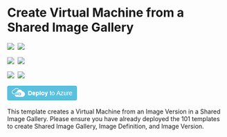 # Create Virtual Machine from a Shared Image Gallery

<IMG SRC="https://azurequickstartsservice.blob.core.windows.net/badges/101-vm-from-sig/PublicLastTestDate.svg" />&nbsp;
<IMG SRC="https://azurequickstartsservice.blob.core.windows.net/badges/101-vm-from-sig/PublicDeployment.svg" />&nbsp;

<IMG SRC="https://azurequickstartsservice.blob.core.windows.net/badges/101-vm-from-sig/FairfaxLastTestDate.svg" />&nbsp;
<IMG SRC="https://azurequickstartsservice.blob.core.windows.net/badges/101-vm-from-sig/FairfaxDeployment.svg" />&nbsp;

<IMG SRC="https://azurequickstartsservice.blob.core.windows.net/badges/101-vm-from-sig/BestPracticeResult.svg" />&nbsp;
<IMG SRC="https://azurequickstartsservice.blob.core.windows.net/badges/101-vm-from-sig/CredScanResult.svg" />&nbsp;

<a href="https://portal.azure.com/#create/Microsoft.Template/uri/https%3A%2F%2Fraw.githubusercontent.com%2FAzure%2Fazure-quickstart-templates%2Fmaster%2F101-vm-from-sig%2Fazuredeploy.json" target="_blank">
    <img src="https://raw.githubusercontent.com/Azure/azure-quickstart-templates/master/1-CONTRIBUTION-GUIDE/images/deploytoazure.png"/>
</a>

This template creates a Virtual Machine from an Image Version in a Shared Image Gallery. Please ensure you have already deployed the 101 templates to create Shared Image Gallery, Image Definition, and Image Version. 

